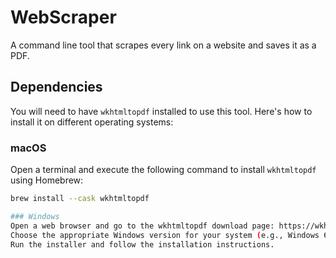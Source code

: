 # WebScraper

A command line tool that scrapes every link on a website and saves it as a PDF.

## Dependencies

You will need to have `wkhtmltopdf` installed to use this tool. Here's how to install it on different operating systems:

### macOS

Open a terminal and execute the following command to install `wkhtmltopdf` using Homebrew:

```bash
brew install --cask wkhtmltopdf

### Windows
Open a web browser and go to the wkhtmltopdf download page: https://wkhtmltopdf.org/downloads.html
Choose the appropriate Windows version for your system (e.g., Windows 64-bit) and download the installer.
Run the installer and follow the installation instructions.
